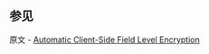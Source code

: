 ## 参见

原文 - [Automatic Client-Side Field Level Encryption]( https://docs.mongodb.com/manual/core/security-automatic-client-side-encryption/ )

